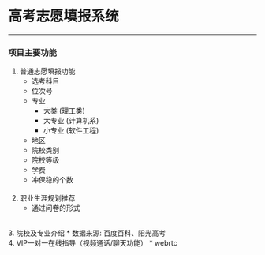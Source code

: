# 高考志愿填报系统
---------------------------
### 项目主要功能
1. 普通志愿填报功能
    * 选考科目
    * 位次号
    * 专业
        * 大类 (理工类)
        * 大专业 (计算机系)
        * 小专业 (软件工程)
    * 地区
    * 院校类别
    * 院校等级
    * 学费
    * 冲保稳的个数
    <br>
2. 职业生涯规划推荐
    * 通过问卷的形式
<br>
3. 院校及专业介绍
    * 数据来源: 百度百科、阳光高考
<br>
4. VIP一对一在线指导（视频通话/聊天功能）
    * webrtc
<br>


